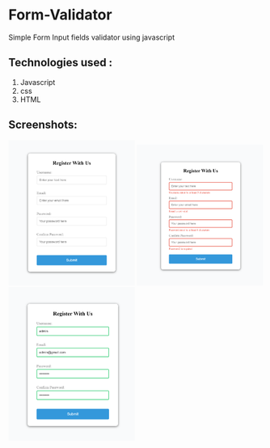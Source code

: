# Form-Validator
Simple Form Input fields validator using javascript


## Technologies used : <br>
  1. Javascript<br>
  2. css<br>
  3. HTML<br>


## Screenshots:
 <img src="scrennshots/empty.png" width="250"> <img src="scrennshots/error.png" width="250"><img src="scrennshots/success.png" width="250">
